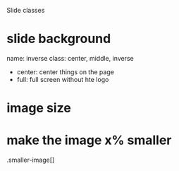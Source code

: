 Slide classes

# slide background
name: inverse
class: center, middle, inverse
* center: center things on the page
* full: full screen without hte logo


# image size

# make the image x% smaller
.smaller-image[]
